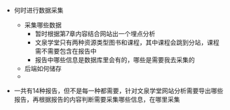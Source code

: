 - 何时进行数据采集
  - 采集哪些数据
    - 暂时根据第7章内容结合网站出一个埋点分析
    - 文泉学堂只有两种资源类型图书和课程，其中课程会跳到分站，课程需不需要包含在报告中
    - 报告中哪些信息是数据库里会有的，哪些是需要我去采集的
  - 后端如何储存
  - 

- 一共有14种报告，但不是每一种都需要，针对文泉学堂网站分析需要导出哪些报告，再根据报告的内容判断需要采集哪些信息，在哪里采集